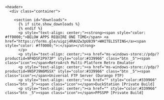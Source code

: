 <html lang="{{ site.lang | default: "en-US" }}">
  <head>
    <meta charset='utf-8'>
    <meta http-equiv="X-UA-Compatible" content="IE=edge">
    <meta name="viewport" content="width=device-width, initial-scale=1">
    <link rel="stylesheet" href="{{ '/assets/css/style.css?v=' | append: site.github.build_revision | relative_url }}">

  </head>

  <body>

    <header>
      <div class="container">

        <section id="downloads">
          {% if site.show_downloads %}
          {% endif %}
          <p style="text-align: center;"><strong><span style="color: #ff0000;">BELOW APPS REQUIRE ONE TIME</span> <a href="https://forms.gle/uigzj4RAUZw3pU839">WHITELISTING</a><span style="color: #ff0000;">:</span></strong>
          </p>
          <p style="text-align: center;"><a href="ms-windows-store://pdp/?productid=9P4DSF2P973P" style="color:#339966" class="btn _5"><span class="icon"></span>RetroArch Multi-Platform Retro Emulator
          <p style="text-align: center;"><a href="ms-windows-store://pdp/?productid=9N5PJ9N6MSSX" style="color:#339966" class="btn _5"><span class="icon"></span>Universal FTP Server (Durango FTP)
          <p style="text-align: center;"><a href="" style="color:#339966" class="btn _5"><span class="icon"></span>DuckStation [Private Build]
          <p style="text-align: center;"><a href="" style="color:#339966" class="btn _5"><span class="icon"></span>PPSSPP [Private Build]
